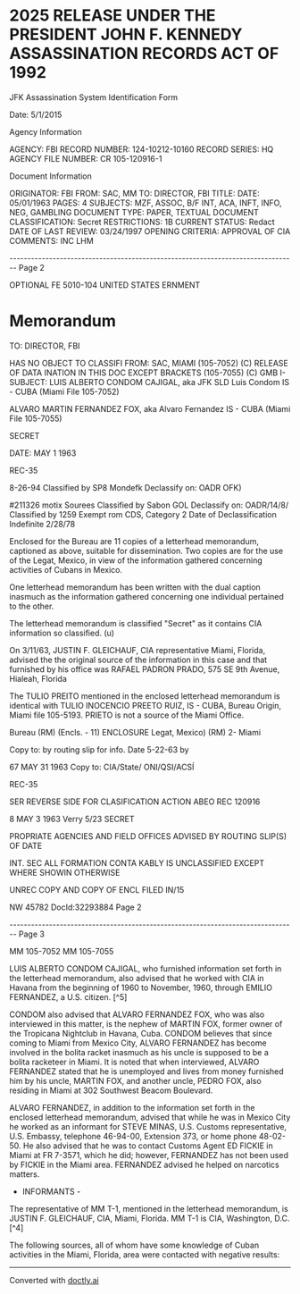 # 2025 RELEASE UNDER THE PRESIDENT JOHN F. KENNEDY ASSASSINATION RECORDS ACT OF 1992

JFK Assassination System
Identification Form

Date: 5/1/2015

Agency Information

AGENCY: FBI
RECORD NUMBER: 124-10212-10160
RECORD SERIES: HQ
AGENCY FILE NUMBER: CR 105-120916-1

Document Information

ORIGINATOR: FBI
FROM: SAC, MM
TO: DIRECTOR, FBI
TITLE:
DATE: 05/01/1963
PAGES: 4
SUBJECTS: MZF, ASSOC, B/F INT, ACA, INFT, INFO, NEG, GAMBLING
DOCUMENT TYPE: PAPER, TEXTUAL DOCUMENT
CLASSIFICATION: Secret
RESTRICTIONS: 1B
CURRENT STATUS: Redact
DATE OF LAST REVIEW: 03/24/1997
OPENING CRITERIA: APPROVAL OF CIA
COMMENTS: INC LHM


-------------------------------------------------------------------------------- Page 2

OPTIONAL FE
5010-104
UNITED STATES ERNMENT

# Memorandum

TO: DIRECTOR, FBI

HAS NO OBJECT TO
CLASSIFI FROM: SAC, MIAMI (105-7052) (C)
RELEASE OF DATA INATION
IN THIS DOC EXCEPT BRACKETS (105-7055) (C)
GMB I-SUBJECT: LUIS ALBERTO CONDOM CAJIGAL, aka
JFK SLD Luis Condom
IS - CUBA
(Miami File 105-7052)

ALVARO MARTIN FERNANDEZ FOX, aka
Alvaro Fernandez
IS - CUBA
(Miami File 105-7055)

SECRET

DATE: MAY 1 1963

REC-35

8-26-94
Classified by SP8 Mondefk
Declassify on: OADR OFK)

#211326
motix Sourees
Classified by Sabon GOL
Declassify on: OADR/14/8/
Classified by 1259
Exempt rom CDS, Category 2
Date of Declassification Indefinite
2/28/78

Enclosed for the Bureau are 11 copies of a letterhead memorandum, captioned as above, suitable for dissemination. Two copies are for the use of the Legat, Mexico, in view of the information gathered concerning activities of Cubans in Mexico.

One letterhead memorandum has been written with the dual caption inasmuch as the information gathered concerning one individual pertained to the other.

The letterhead memorandum is classified "Secret" as it contains CIA information so classified. (u)

On 3/11/63, JUSTIN F. GLEICHAUF, CIA representative Miami, Florida, advised the the original source of the information in this case and that furnished by his office was RAFAEL PADRON PRADO, 575 SE 9th Avenue, Hialeah, Florida

The TULIO PREITO mentioned in the enclosed letterhead memorandum is identical with TULIO INOCENCIO PREETO RUIZ, IS - CUBA, Bureau Origin, Miami file 105-5193. PRIETO is not a source of the Miami Office.

Bureau (RM) (Encls. - 11) ENCLOSURE
Legat, Mexico) (RM)
2- Miami

Copy to:
by routing slip for info.
Date 5-22-63 by

67 MAY 31 1963
Copy to: CIA/State/
ONI/QSI/ACSÍ

REC-35

SER REVERSE SIDE FOR CLASIFICATION
ACTION
ABEO REC 120916

8 MAY 3 1963
Verry 5/23
SECRET

PROPRIATE AGENCIES AND FIELD OFFICES ADVISED BY ROUTING SLIP(S) OF
DATE

INT. SEC
ALL FORMATION CONTA
KABLY IS UNCLASSIFIED EXCEPT WHERE SHOWIN OTHERWISE

UNREC COPY AND COPY OF ENCL FILED IN/15

NW 45782 DocId:32293884 Page 2


-------------------------------------------------------------------------------- Page 3

MM 105-7052
MM 105-7055

LUIS ALBERTO CONDOM CAJIGAL, who furnished information set forth in the letterhead memorandum, also advised that he worked with CIA in Havana from the beginning of 1960 to November, 1960, through EMILIO FERNANDEZ, a U.S. citizen. [^5]

CONDOM also advised that ALVARO FERNANDEZ FOX, who was also interviewed in this matter, is the nephew of MARTIN FOX, former owner of the Tropicana Nightclub in Havana, Cuba. CONDOM believes that since coming to Miami from Mexico City, ALVARO FERNANDEZ has become involved in the bolita racket inasmuch as his uncle is supposed to be a bolita racketeer in Miami. It is noted that when interviewed, ALVARO FERNANDEZ stated that he is unemployed and lives from money furnished him by his uncle, MARTIN FOX, and another uncle, PEDRO FOX, also residing in Miami at 302 Southwest Beacom Boulevard.

ALVARO FERNANDEZ, in addition to the information set forth in the enclosed letterhead memorandum, advised that while he was in Mexico City he worked as an informant for STEVE MINAS, U.S. Customs representative, U.S. Embassy, telephone 46-94-00, Extension 373, or home phone 48-02-50. He also advised that he was to contact Customs Agent ED FICKIE in Miami at FR 7-3571, which he did; however, FERNANDEZ has not been used by FICKIE in the Miami area. FERNANDEZ advised he helped on narcotics matters.

- INFORMANTS -

The representative of MM T-1, mentioned in the letterhead memorandum, is JUSTIN F. GLEICHAUF, CIA, Miami, Florida. MM T-1 is CIA, Washington, D.C. [^4]

The following sources, all of whom have some knowledge of Cuban activities in the Miami, Florida, area were contacted with negative results:


---
Converted with [doctly.ai](https://doctly.ai)